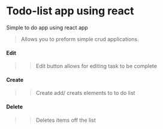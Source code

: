 # Todo-list app using react

Simple to do app using react app 

> Allows you to preform simple crud applications.

#### Edit
>> Edit button allows for editing task to be complete

#### Create 
>> Create add/ creats elements to to do list

#### Delete 
>> Deletes items off the list

